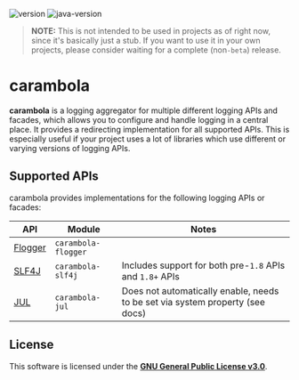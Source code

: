 ![version](https://img.shields.io/badge/version-0.0.1--beta-blue.svg?style=flat-square)
![java-version](https://img.shields.io/badge/java-11-yellowgreen.svg?style=flat-square)

> **NOTE:** This is not intended to be used in projects as of right now, since it's basically just a stub.
> If you want to use it in your own projects, please consider waiting for a complete (non`-beta`) release.

# carambola

**carambola** is a logging aggregator for multiple different logging APIs and facades, 
which allows you to configure and handle logging in a central place. It provides a redirecting implementation for
all supported APIs. This is especially useful if your project uses a lot of libraries 
which use different or varying versions of logging APIs.

## Supported APIs

carambola provides implementations for the following logging APIs or facades:

| API | Module | Notes |
| --- | --- | --- |
| [Flogger][ref_flogger] | `carambola-flogger` |   |
| [SLF4J][ref_slf4j] | `carambola-slf4j` | Includes support for both pre-`1.8` APIs and `1.8+` APIs |
| [JUL][ref_jul] | `carambola-jul` | Does not automatically enable, needs to be set via system property (see docs)|


[ref_flogger]: https://github.com/google/flogger
[ref_slf4j]: https://slf4j.org
[ref_jul]: https://docs.oracle.com/en/java/javase/11/docs/api/java.logging/java/util/logging/LogManager.html

## License

This software is licensed under the **[GNU General Public License v3.0](https://www.gnu.org/licenses/)**.